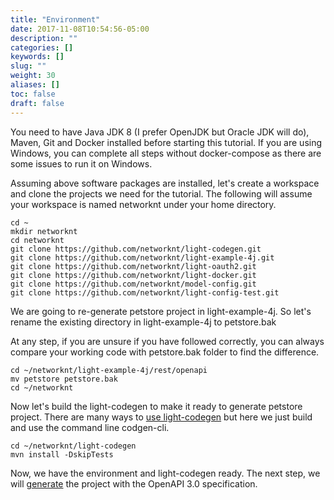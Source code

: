 ```yaml
---
title: "Environment"
date: 2017-11-08T10:54:56-05:00
description: ""
categories: []
keywords: []
slug: ""
weight: 30
aliases: []
toc: false
draft: false
---
```


You need to have Java JDK 8 (I prefer OpenJDK but Oracle JDK will do), Maven, Git and 
Docker installed before starting this tutorial. If you are using Windows, you can 
complete all steps without docker-compose as there are some issues to run it on
Windows. 
 
Assuming above software packages are installed, let's create a workspace and clone the 
projects we need for the tutorial. The following will assume your workspace is named
networknt under your home directory. 

```
cd ~
mkdir networknt
cd networknt
git clone https://github.com/networknt/light-codegen.git
git clone https://github.com/networknt/light-example-4j.git
git clone https://github.com/networknt/light-oauth2.git
git clone https://github.com/networknt/light-docker.git
git clone https://github.com/networknt/model-config.git
git clone https://github.com/networknt/light-config-test.git
```

We are going to re-generate petstore project in light-example-4j. So let's rename
the existing directory in light-example-4j to petstore.bak

At any step, if you are unsure if you have followed correctly, you can always compare
your working code with petstore.bak folder to find the difference.

```
cd ~/networknt/light-example-4j/rest/openapi
mv petstore petstore.bak
cd ~/networknt
```

Now let's build the light-codegen to make it ready to generate petstore project. There are
many ways to [use light-codegen][] but here we just build and use the command line codgen-cli.

```
cd ~/networknt/light-codegen
mvn install -DskipTests
```

Now, we have the environment and light-codegen ready. The next step, we will [generate][] the
project with the OpenAPI 3.0 specification. 

[generate]: /tutorial/rest/openapi/petstore/generate/
[use light-codegen]: /tutorial/generator/
